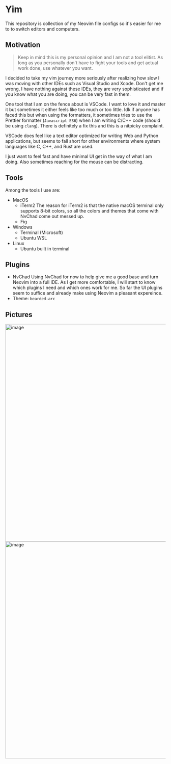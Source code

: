 # Yim
This repository is collection of my Neovim file configs so it's easier for me to to switch editors and computers.

## Motivation
> Keep in mind this is my personal opinion and I am not a tool elitist. As long as you personally don't have to fight your tools and get actual work done, use whatever you want.

I decided to take my vim journey more seriously after realizing how slow I was moving with other IDEs such as Visual Studio and Xcode. Don't get me wrong, I have nothing against these IDEs, they are very sophisticated and if you know what you are doing, you can be very fast in them. 

One tool that I am on the fence about is VSCode. I want to love it and master it but sometimes it either feels like too much or too little. Idk if anyone has faced this but when using the formatters, it sometimes tries to use the Prettier formatter (`Javascript ES6`) when I am writing C/C++ code (should be using `clang`). There is definitely a fix this and this is a nitpicky complaint.

VSCode does feel like a text editor optimized for writing Web and Python applications, but seems to fall short for other environments where system languages like C, C++, and Rust are used.

I just want to feel fast and have minimal UI get in the way of what I am doing. Also sometimes reaching for the mouse can be distracting.

## Tools
Among the tools I use are:
* MacOS
    * iTerm2
The reason for iTerm2 is that the native macOS terminal only supports 8-bit colors, so all the colors and themes that come with NvChad come out messed up.
    * Fig
* Windows
    * Terminal (Microsoft)
    * Ubuntu WSL
* Linux
    * Ubuntu built in terminal

## Plugins
- NvChad
Using NvChad for now to help give me a good base and turn Neovim into a full IDE. As I get more comfortable, I will start to know which plugins I need and which ones work for me. So far the UI plugins seem to suffice and already make using Neovim a pleasant expereince.
- Theme: `bearded-arc`

## Pictures
<img width="682" alt="image" src="https://user-images.githubusercontent.com/19742642/233804378-3b7a5502-8fcd-4e2b-928c-ded92c2a4602.png">
<img width="682" alt="image" src="https://user-images.githubusercontent.com/19742642/233804405-9a4bc173-9cfb-4fc5-934d-c706831b1942.png">

